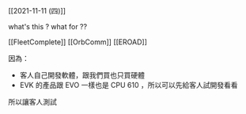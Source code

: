 [[2021-11-11 (四)]]

what's this ? what for ??

[[FleetComplete]]
[[OrbComm]]
[[EROAD]]

因為：
- 客人自己開發軟體，跟我們買也只買硬體
- EVK 的產品跟 EVO 一樣也是 CPU 610 ，所以可以先給客人試開發看看

所以讓客人測試
